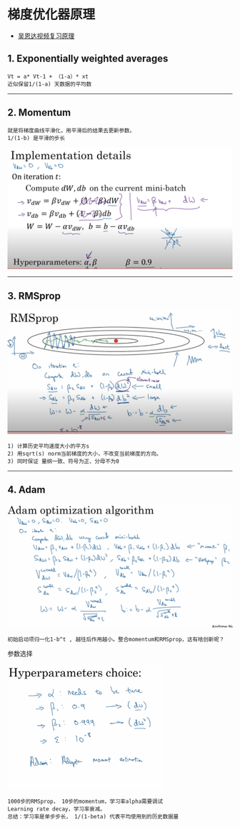 # 梯度优化器原理
	
* [吴恩达视频复习原理](https://www.youtube.com/watch?v=_e-LFe_igno&list=PLkDaE6sCZn6Hn0vK8co82zjQtt3T2Nkqc&index=21&ab_channel=DeepLearningAI)

	
	
## 1. Exponentially weighted averages
    Vt = a* Vt-1 + （1-a）* xt
    近似保留1/(1-a) 天数据的平均数

---
## 2. Momentum 
    就是将梯度曲线平滑化，用平滑后的结果去更新参数。
    1/(1-b) 是平滑的步长
<img src="./pic/ng_momentum.png" alt=""  width="600" style="height:auto;">
		

---
## 3. RMSprop

<img src="./pic/ng_rmsprop.png" alt=""  width="600" style="height:auto;">
	
    1) 计算历史平均速度大小的平方s
    2) 用sqrt(s) norm当前梯度的大小，不改变当前梯度的方向。
    3) 同时保证 量纲一致、符号为正、分母不为0

---	
## 4. Adam
<img src="./pic/ng_adam.png" alt=""  width="600" style="height:auto;">

    初始启动项归一化1-b^t , 越往后作用越小。整合momentum和RMSprop，这有啥创新呢？

参数选择

<img src="./pic/ng_hyperparam.png" alt=""  width="350" style="height:auto;">
	
    1000步的RMSprop， 10步的momentum，学习率alpha需要调试
	Learning rate decay，学习率衰减。
	总结：学习率是单步步长， 1/(1-beta) 代表平均使用到的历史数据量

